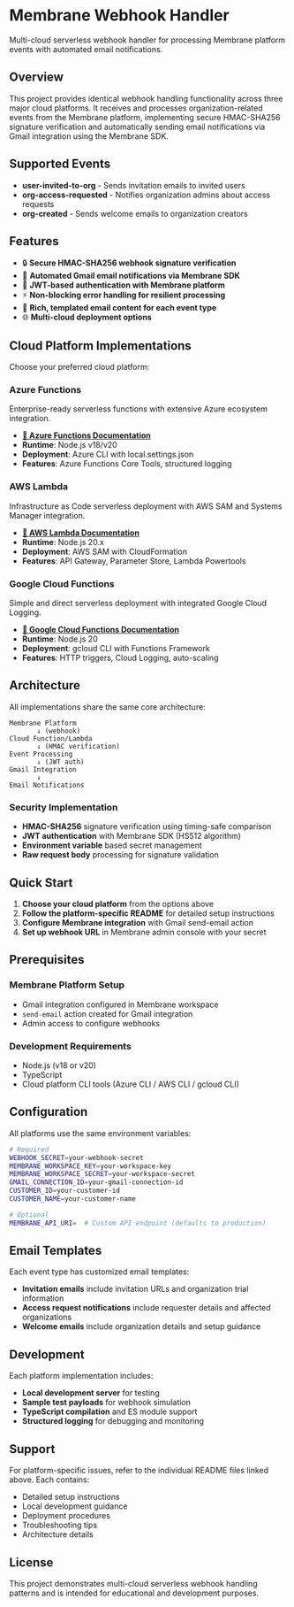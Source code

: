 # Membrane Webhook Handler

Multi-cloud serverless webhook handler for processing Membrane platform events with automated email notifications.

## Overview

This project provides identical webhook handling functionality across three major cloud platforms. It receives and processes organization-related events from the Membrane platform, implementing secure HMAC-SHA256 signature verification and automatically sending email notifications via Gmail integration using the Membrane SDK.

## Supported Events

- **user-invited-to-org** - Sends invitation emails to invited users
- **org-access-requested** - Notifies organization admins about access requests  
- **org-created** - Sends welcome emails to organization creators

## Features

- 🔒 **Secure HMAC-SHA256 webhook signature verification**
- 📧 **Automated Gmail email notifications via Membrane SDK**
- 🔑 **JWT-based authentication with Membrane platform**
- ⚡ **Non-blocking error handling for resilient processing**
- 📝 **Rich, templated email content for each event type**
- 🌐 **Multi-cloud deployment options**

## Cloud Platform Implementations

Choose your preferred cloud platform:

### Azure Functions
Enterprise-ready serverless functions with extensive Azure ecosystem integration.
- **[📖 Azure Functions Documentation](./azure-functions/README.md)**
- **Runtime**: Node.js v18/v20
- **Deployment**: Azure CLI with local.settings.json
- **Features**: Azure Functions Core Tools, structured logging

### AWS Lambda  
Infrastructure as Code serverless deployment with AWS SAM and Systems Manager integration.
- **[📖 AWS Lambda Documentation](./aws-lambda/README.md)**
- **Runtime**: Node.js 20.x
- **Deployment**: AWS SAM with CloudFormation
- **Features**: API Gateway, Parameter Store, Lambda Powertools

### Google Cloud Functions
Simple and direct serverless deployment with integrated Google Cloud Logging.
- **[📖 Google Cloud Functions Documentation](./google-cloud/README.md)**
- **Runtime**: Node.js 20
- **Deployment**: gcloud CLI with Functions Framework
- **Features**: HTTP triggers, Cloud Logging, auto-scaling

## Architecture

All implementations share the same core architecture:

```
Membrane Platform
       ↓ (webhook)
Cloud Function/Lambda
       ↓ (HMAC verification)
Event Processing
       ↓ (JWT auth)
Gmail Integration
       ↓
Email Notifications
```

### Security Implementation

- **HMAC-SHA256** signature verification using timing-safe comparison
- **JWT authentication** with Membrane SDK (HS512 algorithm)
- **Environment variable** based secret management
- **Raw request body** processing for signature validation

## Quick Start

1. **Choose your cloud platform** from the options above
2. **Follow the platform-specific README** for detailed setup instructions
3. **Configure Membrane integration** with Gmail send-email action
4. **Set up webhook URL** in Membrane admin console with your secret

## Prerequisites

### Membrane Platform Setup
- Gmail integration configured in Membrane workspace
- `send-email` action created for Gmail integration
- Admin access to configure webhooks

### Development Requirements
- Node.js (v18 or v20)
- TypeScript
- Cloud platform CLI tools (Azure CLI / AWS CLI / gcloud CLI)

## Configuration

All platforms use the same environment variables:

```bash
# Required
WEBHOOK_SECRET=your-webhook-secret
MEMBRANE_WORKSPACE_KEY=your-workspace-key  
MEMBRANE_WORKSPACE_SECRET=your-workspace-secret
GMAIL_CONNECTION_ID=your-gmail-connection-id
CUSTOMER_ID=your-customer-id
CUSTOMER_NAME=your-customer-name

# Optional
MEMBRANE_API_URI=  # Custom API endpoint (defaults to production)
```

## Email Templates

Each event type has customized email templates:

- **Invitation emails** include invitation URLs and organization trial information
- **Access request notifications** include requester details and affected organizations
- **Welcome emails** include organization details and setup guidance

## Development

Each platform implementation includes:
- **Local development server** for testing
- **Sample test payloads** for webhook simulation
- **TypeScript compilation** and ES module support
- **Structured logging** for debugging and monitoring

## Support

For platform-specific issues, refer to the individual README files linked above. Each contains:
- Detailed setup instructions
- Local development guidance
- Deployment procedures
- Troubleshooting tips
- Architecture details

## License

This project demonstrates multi-cloud serverless webhook handling patterns and is intended for educational and development purposes.